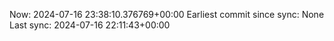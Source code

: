 Now: 2024-07-16 23:38:10.376769+00:00 Earliest commit since sync: None Last sync: 2024-07-16 22:11:43+00:00
